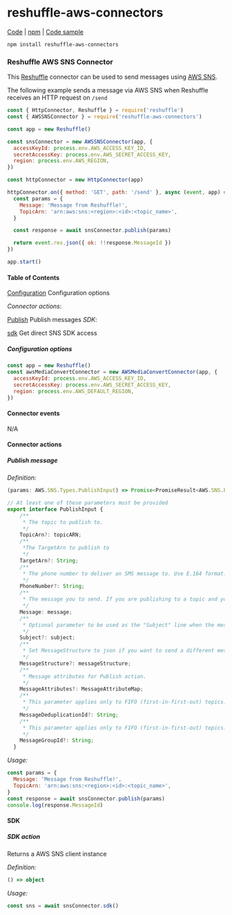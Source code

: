 # reshuffle-aws-connectors

[Code](https://github.com/reshufflehq/reshuffle-aws-connectors) |
[npm](https://www.npmjs.com/package/reshuffle-aws-connectors) |
[Code sample](https://github.com/reshufflehq/reshuffle-aws-connectors/examples)

`npm install reshuffle-aws-connectors`

### Reshuffle AWS SNS Connector

This [Reshuffle](https://dev.reshuffle.com) connector can be used to send messages using
[AWS SNS](https://docs.aws.amazon.com/sns/index.html).

The following example sends a message via AWS SNS when Reshuffle receives an HTTP request on `/send`

```js
const { HttpConnector, Reshuffle } = require('reshuffle')
const { AWSSNSConnector } = require('reshuffle-aws-connectors')

const app = new Reshuffle()

const snsConnector = new AWSSNSConnector(app, {
  accessKeyId: process.env.AWS_ACCESS_KEY_ID,
  secretAccessKey: process.env.AWS_SECRET_ACCESS_KEY,
  region: process.env.AWS_REGION,
})

const httpConnector = new HttpConnector(app)

httpConnector.on({ method: 'GET', path: '/send' }, async (event, app) => {
  const params = {
    Message: 'Message from Reshuffle!',
    TopicArn: 'arn:aws:sns:<region>:<id>:<topic_name>',
  }

  const response = await snsConnector.publish(params)

  return event.res.json({ ok: !!response.MessageId })
})

app.start()
```

#### Table of Contents

[Configuration](#configuration) Configuration options

_Connector actions_:

[Publish](#publish) Publish messages
_SDK_:

[sdk](#sdk) Get direct SNS SDK access

##### <a name="configuration"></a>Configuration options

```js
const app = new Reshuffle()
const awsMediaConvertConnector = new AWSMediaConvertConnector(app, {
  accessKeyId: process.env.AWS_ACCESS_KEY_ID,
  secretAccessKey: process.env.AWS_SECRET_ACCESS_KEY,
  region: process.env.AWS_DEFAULT_REGION,
})
```

#### Connector events
N/A

#### Connector actions

##### <a name="publish"></a>Publish message

_Definition:_

```ts
(params: AWS.SNS.Types.PublishInput) => Promise<PromiseResult<AWS.SNS.PublishResponse, AWS.AWSError>>

// At least one of these parameters must be provided
export interface PublishInput {
    /**
     * The topic to publish to.
     */
    TopicArn?: topicARN;
    /**
     *The TargetArn to publish to
     */
    TargetArn?: String;
    /**
     * The phone number to deliver an SMS message to. Use E.164 format.
     */
    PhoneNumber?: String;
    /**
     * The message you to send. If you are publishing to a topic and you want to send the same message to all transport protocols, include the text of the message as a String value. If you want to send different messages for each transport protocol, set the value of the MessageStructure parameter to json and use a JSON object for the Message parameter.   Constraints:   With the exception of SMS, messages must be UTF-8 encoded strings and at most 256 KB in size (262,144 bytes, not 262,144 characters).   For SMS, each message can contain up to 140 characters. This character limit depends on the encoding schema. For example, an SMS message can contain 160 GSM characters, 140 ASCII characters, or 70 UCS-2 characters. If you publish a message that exceeds this size limit, Amazon SNS sends the message as multiple messages, each fitting within the size limit. Messages aren't truncated mid-word but are cut off at whole-word boundaries. The total size limit for a single SMS Publish action is 1,600 characters.   JSON-specific constraints:   Keys in the JSON object that correspond to supported transport protocols must have simple JSON string values.   The values will be parsed (unescaped) before they are used in outgoing messages.   Outbound notifications are JSON encoded (meaning that the characters will be reescaped for sending).   Values have a minimum length of 0 (the empty string, "", is allowed).   Values have a maximum length bounded by the overall message size (so, including multiple protocols may limit message sizes).   Non-string values will cause the key to be ignored.   Keys that do not correspond to supported transport protocols are ignored.   Duplicate keys are not allowed.   Failure to parse or validate any key or value in the message will cause the Publish call to return an error (no partial delivery).  
     */
    Message: message;
    /**
     * Optional parameter to be used as the "Subject" line when the message is delivered to email endpoints. This field will also be included, if present, in the standard JSON messages delivered to other endpoints. Constraints: Subjects must be ASCII text that begins with a letter, number, or punctuation mark; must not include line breaks or control characters; and must be less than 100 characters long.
     */
    Subject?: subject;
    /**
     * Set MessageStructure to json if you want to send a different message for each protocol. For example, using one publish action, you can send a short message to your SMS subscribers and a longer message to your email subscribers. If you set MessageStructure to json, the value of the Message parameter must:    be a syntactically valid JSON object; and   contain at least a top-level JSON key of "default" with a value that is a string.   You can define other top-level keys that define the message you want to send to a specific transport protocol (e.g., "http"). Valid value: json 
     */
    MessageStructure?: messageStructure;
    /**
     * Message attributes for Publish action.
     */
    MessageAttributes?: MessageAttributeMap;
    /**
     * This parameter applies only to FIFO (first-in-first-out) topics. The MessageDeduplicationId can contain up to 128 alphanumeric characters (a-z, A-Z, 0-9) and punctuation (!"#$%&amp;'()*+,-./:;&lt;=&gt;?@[\]^_`{|}~). Every message must have a unique MessageDeduplicationId, which is a token used for deduplication of sent messages. If a message with a particular MessageDeduplicationId is sent successfully, any message sent with the same MessageDeduplicationId during the 5-minute deduplication interval is treated as a duplicate.  If the topic has ContentBasedDeduplication set, the system generates a MessageDeduplicationId based on the contents of the message. Your MessageDeduplicationId overrides the generated one.
     */
    MessageDeduplicationId?: String;
    /**
     * This parameter applies only to FIFO (first-in-first-out) topics. The MessageGroupId can contain up to 128 alphanumeric characters (a-z, A-Z, 0-9) and punctuation (!"#$%&amp;'()*+,-./:;&lt;=&gt;?@[\]^_`{|}~). The MessageGroupId is a tag that specifies that a message belongs to a specific message group. Messages that belong to the same message group are processed in a FIFO manner (however, messages in different message groups might be processed out of order). Every message must include a MessageGroupId.
     */
    MessageGroupId?: String;
  }
```

_Usage:_

```js
const params = {
  Message: 'Message from Reshuffle!',
  TopicArn: 'arn:aws:sns:<region>:<id>:<topic_name>',
}
const response = await snsConnector.publish(params)
console.log(response.MessageId)
```

#### SDK

##### <a name="sdk"></a>SDK action

Returns a AWS SNS client instance

_Definition:_

```ts
() => object
```

_Usage:_

```js
const sns = await snsConnector.sdk()
```
